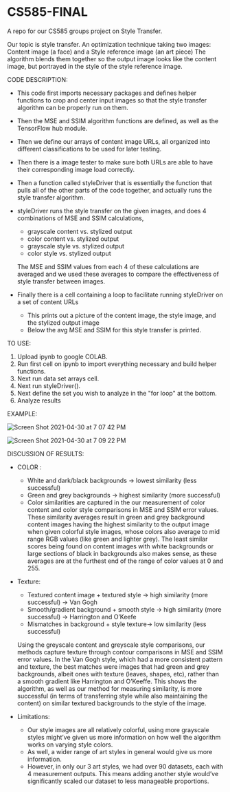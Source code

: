 # CS585-FINAL
A repo for our CS585 groups project on Style Transfer.

Our topic is style transfer. An optimization technique taking two images: Content image (a face) and a Style reference image (an art piece)
The algorithm blends them together so the output image looks like the content image, but portrayed in the style of the style reference image. 

CODE DESCRIPTION: 
- This code first imports necessary packages and defines helper functions to crop and center input images so that the style transfer algorithm can be properly run on them. 
- Then the MSE and SSIM algorithm functions are defined, as well as the TensorFlow hub module. 

- Then we define our arrays of content image URLs, all organized into different classifications to be used for later testing.

- Then there is a image tester to make sure both URLs are able to have their corresponding image load correctly.

- Then a function called styleDriver that is essentially the function that pulls all of the other parts of the code together, and actually runs the style transfer algorithm. 

- styleDriver runs the style transfer on the given images, and does 4 combinations of MSE and SSIM calculations,
  -  grayscale content vs. stylized output
  -  color content vs. stylized output
  -  grayscale style vs. stylized output
  -  color style vs. stylized output
  
  The MSE and SSIM values from each 4 of these calculations are averaged and we used these averages to compare the effectiveness of style transfer between images.

- Finally there is a cell containing a loop to facilitate running styleDriver on a set of content URLs
  - This prints out a picture of the content image, the style image, and the stylized output image
  - Below the avg MSE and SSIM for this style transfer is printed.

TO USE:
1. Upload ipynb to google COLAB.
2. Run first cell on ipynb to import everything necessary and build helper functions.
3. Next run data set arrays cell.
4. Next run styleDriver().
5. Next define the set you wish to analyze in the "for loop" at the bottom.
6. Analyze results 


EXAMPLE:

![Screen Shot 2021-04-30 at 7 07 42 PM](https://user-images.githubusercontent.com/61470389/116762078-58f62d00-a9e7-11eb-98a3-cb55c0eee3cc.png)

![Screen Shot 2021-04-30 at 7 09 22 PM](https://user-images.githubusercontent.com/61470389/116762164-95298d80-a9e7-11eb-9760-09c9178fa5a4.png)

DISCUSSION OF RESULTS:
- COLOR : 
    - White and dark/black backgrounds → lowest similarity (less successful)
    - Green and grey backgrounds → highest similarity (more successful)
    - Color similarities are captured in the our measurement of color content and color style comparisons in MSE and SSIM error values. 
    These similarity averages result in green and grey background content images having the highest similarity to the output image when given colorful style images,
    whose colors also average to mid range RGB values (like green and lighter grey). The least similar scores being found on content images with white backgrounds 
    or large sections of black in backgrounds also makes sense, as these averages are at the furthest end of the range of color values at 0 and 255. 
    
 - Texture:
    - Textured content image + textured style → high similarity (more successful) →  Van Gogh
    - Smooth/gradient background + smooth style → high similarity (more successful) → Harrington and O’Keefe
    - Mismatches in background + style texture→ low similarity (less successful)

    Using the greyscale content and greyscale style comparisons, our methods capture texture through contour comparisons in MSE and SSIM error values. 
    In the Van Gogh style, which had a more consistent pattern and texture, the best matches were images that had green and grey backgrounds, albeit ones with
    texture (leaves, shapes, etc), rather than a smooth gradient like Harrington and O’Keeffe. 
    This shows the algorithm, as well as our method for measuring 
    similarity, is more successful (in terms of transferring style while also maintaining the content) on similar textured backgrounds to the style of the image. 

- Limitations:
    - Our style images are all relatively colorful, using more grayscale styles might’ve given us more information on how well the algorithm works on varying style colors.
    - As well, a wider range of art styles in general would give us more information.
    - However, in only our 3 art styles, we had over 90 datasets, each with 4 measurement outputs. This means adding another style would’ve significantly scaled our dataset to less manageable proportions.

